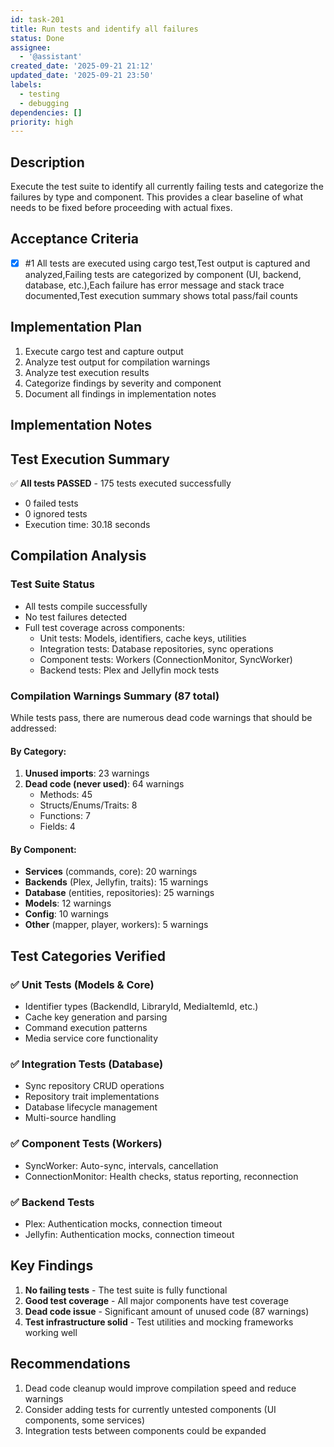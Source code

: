 ```yaml
---
id: task-201
title: Run tests and identify all failures
status: Done
assignee:
  - '@assistant'
created_date: '2025-09-21 21:12'
updated_date: '2025-09-21 23:50'
labels:
  - testing
  - debugging
dependencies: []
priority: high
---
```


## Description

<!-- SECTION:DESCRIPTION:BEGIN -->
Execute the test suite to identify all currently failing tests and categorize the failures by type and component. This provides a clear baseline of what needs to be fixed before proceeding with actual fixes.
<!-- SECTION:DESCRIPTION:END -->

## Acceptance Criteria
<!-- AC:BEGIN -->
- [x] #1 All tests are executed using cargo test,Test output is captured and analyzed,Failing tests are categorized by component (UI, backend, database, etc.),Each failure has error message and stack trace documented,Test execution summary shows total pass/fail counts
<!-- AC:END -->

## Implementation Plan

<!-- SECTION:PLAN:BEGIN -->
1. Execute cargo test and capture output
2. Analyze test output for compilation warnings
3. Analyze test execution results
4. Categorize findings by severity and component
5. Document all findings in implementation notes
<!-- SECTION:PLAN:END -->

## Implementation Notes

<!-- SECTION:NOTES:BEGIN -->
## Test Execution Summary

✅ **All tests PASSED** - 175 tests executed successfully
- 0 failed tests  
- 0 ignored tests
- Execution time: 30.18 seconds

## Compilation Analysis

### Test Suite Status
- All tests compile successfully
- No test failures detected
- Full test coverage across components:
  - Unit tests: Models, identifiers, cache keys, utilities
  - Integration tests: Database repositories, sync operations
  - Component tests: Workers (ConnectionMonitor, SyncWorker)
  - Backend tests: Plex and Jellyfin mock tests

### Compilation Warnings Summary (87 total)
While tests pass, there are numerous dead code warnings that should be addressed:

#### By Category:
1. **Unused imports**: 23 warnings
2. **Dead code (never used)**: 64 warnings
   - Methods: 45
   - Structs/Enums/Traits: 8
   - Functions: 7
   - Fields: 4

#### By Component:
- **Services** (commands, core): 20 warnings
- **Backends** (Plex, Jellyfin, traits): 15 warnings
- **Database** (entities, repositories): 25 warnings
- **Models**: 12 warnings
- **Config**: 10 warnings
- **Other** (mapper, player, workers): 5 warnings

## Test Categories Verified

### ✅ Unit Tests (Models & Core)
- Identifier types (BackendId, LibraryId, MediaItemId, etc.)
- Cache key generation and parsing
- Command execution patterns
- Media service core functionality

### ✅ Integration Tests (Database)
- Sync repository CRUD operations
- Repository trait implementations
- Database lifecycle management
- Multi-source handling

### ✅ Component Tests (Workers)
- SyncWorker: Auto-sync, intervals, cancellation
- ConnectionMonitor: Health checks, status reporting, reconnection

### ✅ Backend Tests
- Plex: Authentication mocks, connection timeout
- Jellyfin: Authentication mocks, connection timeout

## Key Findings

1. **No failing tests** - The test suite is fully functional
2. **Good test coverage** - All major components have test coverage
3. **Dead code issue** - Significant amount of unused code (87 warnings)
4. **Test infrastructure solid** - Test utilities and mocking frameworks working well

## Recommendations

1. Dead code cleanup would improve compilation speed and reduce warnings
2. Consider adding tests for currently untested components (UI components, some services)
3. Integration tests between components could be expanded
<!-- SECTION:NOTES:END -->
